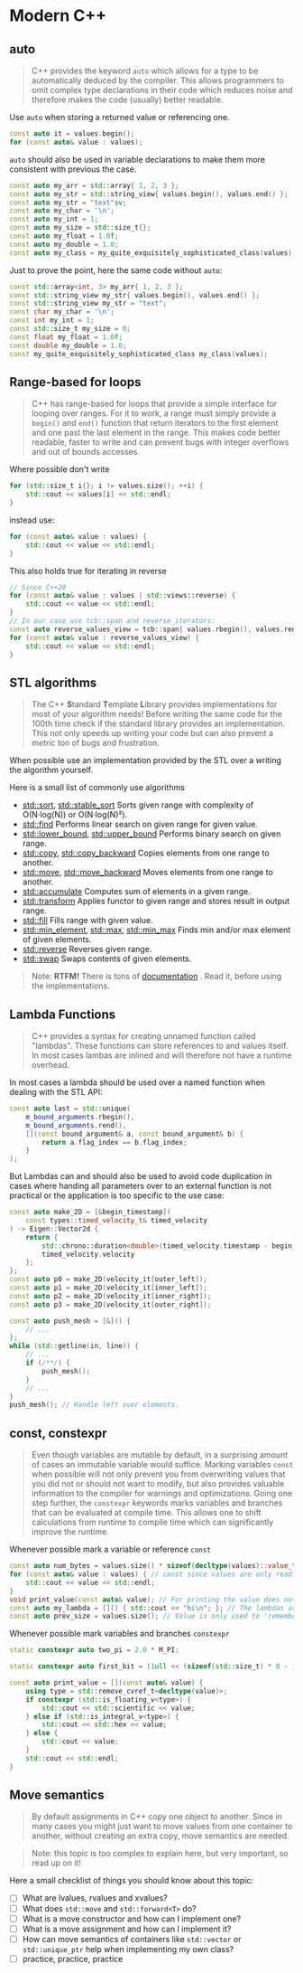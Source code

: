 # Modern C++

## auto

> C++ provides the keyword `auto` which allows for a type to be automatically deduced by the compiler.
> This allows programmers to omit complex type declarations in their code which reduces noise and
> therefore makes the code (usually) better readable.

Use `auto` when storing a returned value or referencing one.  
```c++
const auto it = values.begin();
for (const auto& value : values);
```
`auto` should also be used in variable declarations to make them more consistent with previous the case.

```c++
const auto my_arr = std::array{ 1, 2, 3 };
const auto my_str = std::string_view{ values.begin(), values.end() };
const auto my_str = "text"sv;
const auto my_char = '\n';
const auto my_int = 1;
const auto my_size = std::size_t{};
const auto my_float = 1.0f;
const auto my_double = 1.0;
const auto my_class = my_quite_exquisitely_sophisticated_class(values);
```
Just to prove the point, here the same code without `auto`:
```c++
const std::array<int, 3> my_arr{ 1, 2, 3 };
const std::string_view my_str{ values.begin(), values.end() };
const std::string_view my_str = "text";
const char my_char = '\n';
const int my_int = 1;
const std::size_t my_size = 0;
const float my_float = 1.0f;
const double my_double = 1.0;
const my_quite_exquisitely_sophisticated_class my_class(values);
```


## Range-based for loops

> C++ has range-based for loops that provide a simple interface for looping over ranges.
> For it to work, a range must simply provide a `begin()` and `end()` function that return iterators to the first element
> and one past the last element in the range. 
> This makes code better readable, faster to write and can prevent bugs with integer overflows and out of bounds accesses. 

Where possible don't write
```c++
for (std::size_t i{}; i != values.size(); ++i) {
	std::cout << values[i] << std::endl;
}
```
instead use:
```c++
for (const auto& value : values) {
	std::cout << value << std::endl;
}
```

This also holds true for iterating in reverse
```c++
// Since C++20
for (const auto& value : values | std::views::reverse) {
	std::cout << value << std::endl;
}
// In our case use tcb::span and reverse_iterators:
const auto reverse_values_view = tcb::span{ values.rbegin(), values.rend() };
for (const auto& value : reverse_values_view) {
	std::cout << value << std::endl;
}
```


## STL algorithms

> The C++ **S**tandard **T**emplate **L**ibrary provides implementations for most of your algorithm needs!
> Before writing the same code for the 100th time check if the standard library provides an implementation.
> This not only speeds up writing your code but can also prevent a *metric* ton of bugs and frustration.

When possible use an implementation provided by the STL over a writing the algorithm yourself.

Here is a small list of commonly use algorithms
- [std::sort](https://en.cppreference.com/w/cpp/algorithm/sort), [std::stable_sort](https://en.cppreference.com/w/cpp/algorithm/stable_sort) Sorts given range with complexity of O(N·log(N)) or O(N·log(N)²).
- [std::find](https://en.cppreference.com/w/cpp/algorithm/find) Performs linear search on given range for given value.
- [std::lower_bound](https://en.cppreference.com/w/cpp/algorithm/lower_bound), [std::upper_bound](https://en.cppreference.com/w/cpp/algorithm/upper_bound) Performs binary search on given range.
- [std::copy](https://en.cppreference.com/w/cpp/algorithm/copy), [std::copy_backward](https://en.cppreference.com/w/cpp/algorithm/copy_backward) Copies elements from one range to another.
- [std::move](https://en.cppreference.com/w/cpp/algorithm/move), [std::move_backward](https://en.cppreference.com/w/cpp/algorithm/move_backward) Moves elements from one range to another.
- [std::accumulate](https://en.cppreference.com/w/cpp/algorithm/accumulate) Computes sum of elements in a given range.
- [std::transform](https://en.cppreference.com/w/cpp/algorithm/transform) Applies functor to given range and stores result in output range.
- [std::fill](https://en.cppreference.com/w/cpp/algorithm/fill) Fills range with given value.
- [std::min_element](https://en.cppreference.com/w/cpp/algorithm/min_element), [std::max](https://en.cppreference.com/w/cpp/algorithm/max_element), [std::min_max](https://en.cppreference.com/w/cpp/algorithm/minmax_element) Finds min and/or max element of given elements.
- [std::reverse](https://en.cppreference.com/w/cpp/algorithm/reverse) Reverses given range.
- [std::swap](https://en.cppreference.com/w/cpp/algorithm/swap) Swaps contents of given elements.

> Note: **RTFM!** There is tons of [documentation](https://en.cppreference.com/) . Read it, before using the implementations.


## Lambda Functions

> C++ provides a syntax for creating unnamed function called "lambdas".
> These functions can store references to and values itself.
> In most cases lambas are inlined and will therefore not have a runtime overhead.

In most cases a lambda should be used over a named function when dealing with the STL API:
```c++
const auto last = std::unique(  
    m_bound_arguments.rbegin(),  
    m_bound_arguments.rend(),  
    [](const bound_argument& a, const bound_argument& b) {
	    return a.flag_index == b.flag_index;
	}  
);
```
But Lambdas can and should also be used to avoid code duplication in cases where handing all parameters over to an external function is not practical or the application is too specific to the use case:
```c++
const auto make_2D = [&begin_timestamp](
	const types::timed_velocity_t& timed_velocity
) -> Eigen::Vector2d {
	return {
		std::chrono::duration<double>(timed_velocity.timestamp - begin_timestamp).count(),
		timed_velocity.velocity
	};
};
const auto p0 = make_2D(velocity_it[outer_left]);
const auto p1 = make_2D(velocity_it[inner_left]);
const auto p2 = make_2D(velocity_it[inner_right]);
const auto p3 = make_2D(velocity_it[outer_right]);
```

```c++
const auto push_mesh = [&]() {
	// ...
};
while (std::getline(in, line)) {
	// ...
	if (/**/) {
		push_mesh();
	}
	// ...
}
push_mesh(); // Handle left over elements.
```


## const, constexpr

> Even though variables are mutable by default, in a surprising amount of cases an immutable variable would suffice.
> Marking variables `const` when possible will not only prevent you from overwriting values that you did not or should not want to modify,
> but also provides valuable information to the compiler for warnings and optimizations.
> Going one step further, the `constexpr` keywords marks variables and branches that can be evaluated at compile time.
> This allows one to shift calculations from runtime to compile time which can significantly improve the runtime.

Whenever possible mark a variable or reference `const`
```c++
const auto num_bytes = values.size() * sizeof(decltype(values)::value_type); // Only calculated once and after that unchanged. 
for (const auto& value : values) { // const since values are only read.
	std::cout << value << std::endl;
}
void print_value(const auto& value); // For printing the value does not need to modify.
const auto my_lambda = []() { std::cout << "hi\n"; }; // The lambdas are by default immutable.
const auto prev_size = values.size(); // Value is only used to 'remember' size.
```

Whenever possible mark variables and branches  `constexpr`
```c++
static constexpr auto two_pi = 2.0 * M_PI;

static constexpr auto first_bit = (1ull << (sizeof(std::size_t) * 8 - 1);

const auto print_value = [](const auto& value) {
	using type = std::remove_cvref_t<decltype(value)>;
	if constexpr (std::is_floating_v<type>) {
		std::cout << std::scientific << value;
	} else if (std::is_integral_v<type>) {
		std::cout << std::hex << value;
	} else {
		std::cout << value;
	}
	std::cout << std::endl;
}

```

## Move semantics

> By default assignments in C++ copy one object to another. Since in many cases you might just want to move
> values from one container to another, without creating an extra copy, move semantics are needed.

> Note: this topic is too complex to explain here, but very important, so read up on it!

Here a small checklist of things you should know about this topic:
- [ ] What are lvalues, rvalues and xvalues?
- [ ] What does `std::move` and `std::forward<T>` do?
- [ ] What is a move constructor and how can I implement one?
- [ ] What is a move assignment and how can I implement it?
- [ ] How can move semantics of containers like `std::vector` or `std::unique_ptr` help when implementing my own class?
- [ ] practice, practice, practice
